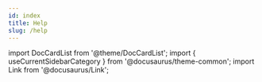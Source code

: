 ```yaml
---
id: index
title: Help
slug: /help
---
```


import DocCardList from '@theme/DocCardList';
import { useCurrentSidebarCategory } from '@docusaurus/theme-common';
import Link from '@docusaurus/Link';


<DocCardList items={useCurrentSidebarCategory().items} />
